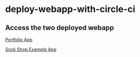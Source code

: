 # deploy-webapp-with-circle-ci

## Access the two deployed webapp  

[Portfolio App](http://portfolio.fbayomide.me)  

[Sock Shop Example App](http://sockshop.fbayomide.me)
